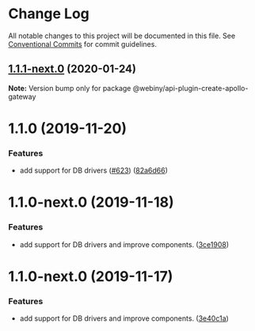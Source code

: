 # Change Log

All notable changes to this project will be documented in this file.
See [Conventional Commits](https://conventionalcommits.org) for commit guidelines.

## [1.1.1-next.0](https://github.com/webiny/webiny-js/compare/@webiny/api-plugin-create-apollo-gateway@1.1.0...@webiny/api-plugin-create-apollo-gateway@1.1.1-next.0) (2020-01-24)

**Note:** Version bump only for package @webiny/api-plugin-create-apollo-gateway





# 1.1.0 (2019-11-20)


### Features

* add support for DB drivers ([#623](https://github.com/webiny/webiny-js/issues/623)) ([82a6d66](https://github.com/webiny/webiny-js/commit/82a6d66d5ad96e4da13c035d2524c03bd50a7dff))





# 1.1.0-next.0 (2019-11-18)


### Features

* add support for DB drivers and improve components. ([3ce1908](https://github.com/webiny/webiny-js/commit/3ce1908))





# 1.1.0-next.0 (2019-11-17)


### Features

* add support for DB drivers and improve components. ([3e40c1a](https://github.com/webiny/webiny-js/commit/3e40c1a))
